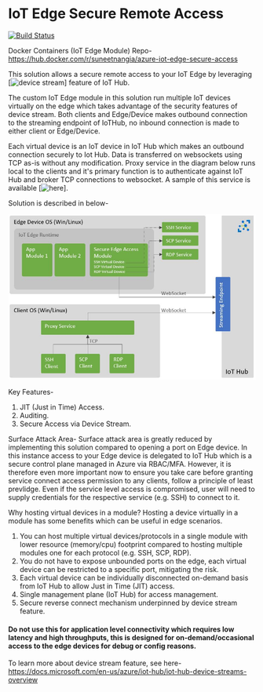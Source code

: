 # IoT Edge Secure Remote Access 
[![Build Status](https://dev.azure.com/suneetnangia/IotEdgeAccess/_apis/build/status/Multi-stage%20Build%20and%20Release%20Master%20Branch?branchName=master)](https://dev.azure.com/suneetnangia/IotEdgeAccess/_build/latest?definitionId=13&branchName=master)

Docker Containers (IoT Edge Module) Repo-
https://hub.docker.com/r/suneetnangia/azure-iot-edge-secure-access

This solution allows a secure remote access to your IoT Edge by leveraging [![device stream](https://docs.microsoft.com/en-us/azure/iot-hub/iot-hub-device-streams-overview)] feature of IoT Hub. 

The custom IoT Edge module in this solution run multiple IoT devices virtually on the edge which takes advantage of the security features of device stream. Both clients and Edge/Device makes outbound connection to the streaming endpoint of IoTHub, no inbound connection is made to either client or Edge/Device. 

Each virtual device is an IoT device in IoT Hub which makes an outbound connection securely to Iot Hub. Data is transferred on websockets using TCP as-is without any modification. Proxy service in the diagram below runs local to the clients and it's primary function is to authenticate against IoT Hub and broker TCP connections to websocket. A sample of this service is available [![here](https://github.com/Azure-Samples/azure-iot-samples-csharp)].

Solution is described in below-

![solution design](./Architecture/EdgeAccess.JPG)

Key Features-
1. JIT (Just in Time) Access.
2. Auditing.
3. Secure Access via Device Stream.

Surface Attack Area-
Surface attack area is greatly reduced by implementing this solution compared to opening a port on Edge device. In this instance access to your Edge device is delegated to IoT Hub which is a secure control plane managed in Azure via RBAC/MFA.
However, it is therefore even more important now to ensure you take care before granting service connect access permission to any clients, follow a principle of least prevlidge. Even if the service level access is compromised, user will need to supply credentials for the respective service (e.g. SSH) to connect to it.

Why hosting virtual devices in a module?
Hosting a device virtually in a module has some benefits which can be useful in edge scenarios.

1. You can host multiple virtual devices/protocols in a single module with lower resource (memory/cpu) footprint compared to hosting multiple modules one for each protocol (e.g. SSH, SCP, RDP).
2. You do not have to expose unbounded ports on the edge, each virtual device can be restricted to a specific port, mitigating the risk.
3. Each virtual device can be individually disconnected on-demand basis from IoT Hub to allow Just in Time (JIT) access.
4. Single management plane (IoT Hub) for access management.
5. Secure reverse connect mechanism underpinned by device stream feature.

#### Do not use this for application level connectivity which requires low latency and high throughputs, this is designed for on-demand/occasional access to the edge devices for debug or config reasons.

To learn more about device stream feature, see here-
https://docs.microsoft.com/en-us/azure/iot-hub/iot-hub-device-streams-overview

